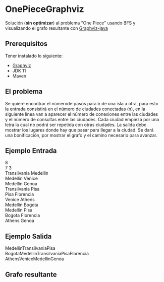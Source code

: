 # OnePieceGraphviz

Solución (**sin optimizar**) al problema "One Piece" usando BFS y visualizando el grafo resultante con [Graphviz-java](https://github.com/nidi3/graphviz-java)

## Prerequisitos
Tener instalado lo siguiente:
 - [Graphviz](https://graphviz.org/download/)
 - JDK 11
 - Maven

## El problema
Se quiere encontrar el númerode pasos para ir de una isla a otra, para esto la entrada consistirá en el número de ciudades conectadas (n), en la siguiente línea van a aparecer el número de conexiones entre las ciudades y el número de consultas entre las ciudades. 
Cada ciudad empieza por una letra la cual no podrá ser repetida con otras ciudades. 
La salida debe mostrar los lugares donde hay que pasar para llegar a la ciudad.
Se dará una bonificación, por mostrar el grafo y el camino necesario para avanzar.

## Ejemplo Entrada
8<br/>
7 3<br/>
Transilvania Medellin <br/>
Medellin Venice <br/>
Medellin Genoa<br/>
Transilvania Pisa <br/>
Pisa Florencia <br/>
Venice Athens <br/>
Medellin Bogota<br/>
Medellin Pisa <br/>
Bogota Florencia <br/>
Athens Genoa<br/>

## Ejemplo Salida
MedellinTransilvaniaPisa<br/>
BogotaMedellinTransilvaniaPisaFlorencia<br/>
AthensVeniceMedellinGenoa<br/>

## Grafo resultante
